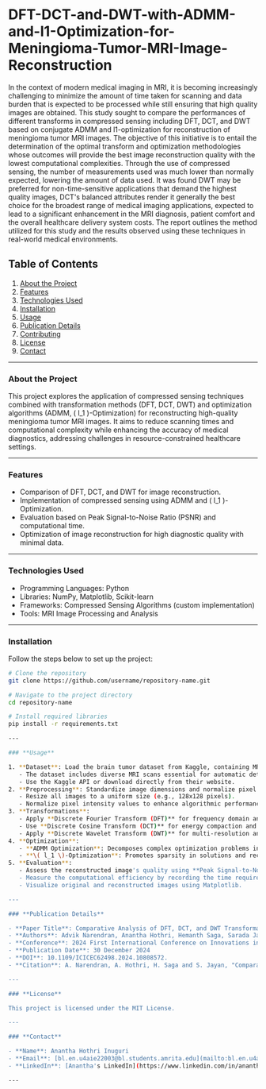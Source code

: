 # DFT-DCT-and-DWT-with-ADMM-and-l1-Optimization-for-Meningioma-Tumor-MRI-Image-Reconstruction
In the context of modern medical imaging in MRI, it is becoming increasingly challenging to minimize the amount of time taken for scanning and data burden that is expected to be processed while still ensuring that high quality images are obtained. This study sought to compare the performances of different transforms in compressed sensing including DFT, DCT, and DWT based on conjugate ADMM and l1-optimization for reconstruction of meningioma tumor MRI images. The objective of this initiative is to entail the determination of the optimal transform and optimization methodologies whose outcomes will provide the best image reconstruction quality with the lowest computational complexities. Through the use of compressed sensing, the number of measurements used was much lower than normally expected, lowering the amount of data used. It was found  DWT may be preferred for non-time-sensitive applications that demand the highest quality images, DCT's balanced attributes render it generally the best choice for the broadest range of medical imaging applications, expected to lead to a significant enhancement in the MRI diagnosis, patient comfort and the overall healthcare delivery system costs. The report outlines the method utilized for this study and the results observed using these techniques in real-world medical environments.

## **Table of Contents**

1. [About the Project](#about-the-project)
2. [Features](#features)
3. [Technologies Used](#technologies-used)
4. [Installation](#installation)
5. [Usage](#usage)
6. [Publication Details](#publication-details)
7. [Contributing](#contributing)
8. [License](#license)
9. [Contact](#contact)

---

### **About the Project**

This project explores the application of compressed sensing techniques combined with transformation methods (DFT, DCT, DWT) and optimization algorithms (ADMM, \( l_1 \)-Optimization) for reconstructing high-quality meningioma tumor MRI images. It aims to reduce scanning times and computational complexity while enhancing the accuracy of medical diagnostics, addressing challenges in resource-constrained healthcare settings.

---

### **Features**

- Comparison of DFT, DCT, and DWT for image reconstruction.
- Implementation of compressed sensing using ADMM and \( l_1 \)-Optimization.
- Evaluation based on Peak Signal-to-Noise Ratio (PSNR) and computational time.
- Optimization of image reconstruction for high diagnostic quality with minimal data.

---

### **Technologies Used**

- Programming Languages: Python
- Libraries: NumPy, Matplotlib, Scikit-learn
- Frameworks: Compressed Sensing Algorithms (custom implementation)
- Tools: MRI Image Processing and Analysis

---

### **Installation**

Follow the steps below to set up the project:

```bash
# Clone the repository
git clone https://github.com/username/repository-name.git

# Navigate to the project directory
cd repository-name

# Install required libraries
pip install -r requirements.txt

---

### **Usage**

1. **Dataset**: Load the brain tumor dataset from Kaggle, containing MRI images of meningiomas.
   - The dataset includes diverse MRI scans essential for automatic detection and classification of meningioma tumors.
   - Use the Kaggle API or download directly from their website.
2. **Preprocessing**: Standardize image dimensions and normalize pixel values.
   - Resize all images to a uniform size (e.g., 128x128 pixels).
   - Normalize pixel intensity values to enhance algorithmic performance.
3. **Transformations**:
   - Apply **Discrete Fourier Transform (DFT)** for frequency domain analysis.
   - Use **Discrete Cosine Transform (DCT)** for energy compaction and contrast enhancement.
   - Apply **Discrete Wavelet Transform (DWT)** for multi-resolution analysis and edge detection.
4. **Optimization**:
   - **ADMM Optimization**: Decomposes complex optimization problems into smaller, manageable subproblems.
   - **\( l_1 \)-Optimization**: Promotes sparsity in solutions and reconstructs images from minimal samples.
5. **Evaluation**:
   - Assess the reconstructed image's quality using **Peak Signal-to-Noise Ratio (PSNR)**.
   - Measure the computational efficiency by recording the time required for reconstruction.
   - Visualize original and reconstructed images using Matplotlib.

---

### **Publication Details**

- **Paper Title**: Comparative Analysis of DFT, DCT, and DWT Transformations with ADMM and \( l_1 \)-Optimization for Compressed Sensing in Meningioma Tumor MRI Image Reconstruction.
- **Authors**: Advik Narendran, Anantha Hothri, Hemanth Saga, Sarada Jayan.
- **Conference**: 2024 First International Conference on Innovations in Communications, Electrical and Computer Engineering (ICICEC)
- **Publication Date**: 30 December 2024
- **DOI**: 10.1109/ICICEC62498.2024.10808572.
- **Citation**: A. Narendran, A. Hothri, H. Saga and S. Jayan, "Comparative Analysis of DFT, DCT, and DWT Transformations with ADMM and l1-Optimization for Compressed Sensing in Meningioma Tumor MRI Image Reconstruction," 2024 First International Conference on Innovations in Communications, Electrical and Computer Engineering (ICICEC), Davangere, India, 2024, pp. 1-7, doi: 10.1109/ICICEC62498.2024.10808572.

---

### **License**

This project is licensed under the MIT License.

---

### **Contact**

- **Name**: Anantha Hothri Inuguri
- **Email**: [bl.en.u4aie22003@bl.students.amrita.edu](mailto:bl.en.u4aie22003@bl.students.amrita.edu)
- **LinkedIn**: [Anantha's LinkedIn](https://www.linkedin.com/in/anantha-hothri)

---
